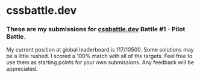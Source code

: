 # cssbattle.dev

### These are my submissions for [cssbattle.dev](https://cssbattle.dev) Battle #1 - Pilot Battle.

My current position at global leaderboard is 117/10500.
Some solutions may be a little rushed.
I scored a 100% match with all of the targets.
Feel free to use them as starting points for your own submissions.
Any feedback will be appreciated.
